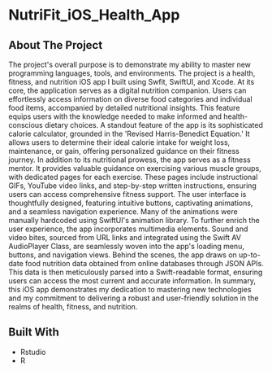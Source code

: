 # NutriFit_iOS_Health_App

## About The Project

The project's overall purpose is to demonstrate my ability to master new programming languages, tools, and environments. The project is a health, fitness, and nutrition iOS app I built using Swfit, SwiftUI, and Xcode. At its core, the application serves as a digital nutrition companion. Users can effortlessly access information on diverse food categories and individual food items, accompanied by detailed nutritional insights. This feature equips users with the knowledge needed to make informed and health-conscious dietary choices. A standout feature of the app is its sophisticated calorie calculator, grounded in the 'Revised Harris-Benedict Equation.' It allows users to determine their ideal calorie intake for weight loss, maintenance, or gain, offering personalized guidance on their fitness journey. In addition to its nutritional prowess, the app serves as a fitness mentor. It provides valuable guidance on exercising various muscle groups, with dedicated pages for each exercise. These pages include instructional GIFs, YouTube video links, and step-by-step written instructions, ensuring users can access comprehensive fitness support. The user interface is thoughtfully designed, featuring intuitive buttons, captivating animations, and a seamless navigation experience. Many of the animations were manually hardcoded using SwiftUI's animation library. To further enrich the user experience, the app incorporates multimedia elements. Sound and video bites, sourced from URL links and integrated using the Swift AV AudioPlayer Class, are seamlessly woven into the app's loading menu, buttons, and navigation views. Behind the scenes, the app draws on up-to-date food nutrition data obtained from online databases through JSON APIs. This data is then meticulously parsed into a Swift-readable format, ensuring users can access the most current and accurate information. In summary, this iOS app demonstrates my dedication to mastering new technologies and my commitment to delivering a robust and user-friendly solution in the realms of health, fitness, and nutrition.

## Built With

* Rstudio 
* R
